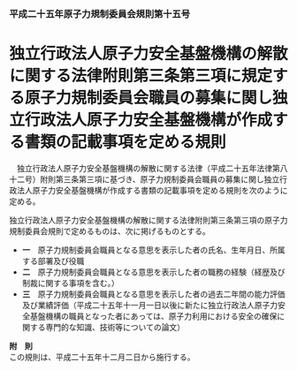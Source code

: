 ### 平成二十五年原子力規制委員会規則第十五号  
# 独立行政法人原子力安全基盤機構の解散に関する法律附則第三条第三項に規定する原子力規制委員会職員の募集に関し独立行政法人原子力安全基盤機構が作成する書類の記載事項を定める規則  
　独立行政法人原子力安全基盤機構の解散に関する法律（平成二十五年法律第八十二号）附則第三条第三項に基づき、原子力規制委員会職員の募集に関し独立行政法人原子力安全基盤機構が作成する書類の記載事項を定める規則を次のように定める。  
  
独立行政法人原子力安全基盤機構の解散に関する法律附則第三条第三項の原子力規制委員会規則で定めるものは、次に掲げるものとする。  
* **一**　原子力規制委員会職員となる意思を表示した者の氏名、生年月日、所属する部署及び役職  
* **二**　原子力規制委員会職員となる意思を表示した者の職務の経験（経歴及び制裁に関する事項を含む。）  
* **三**　原子力規制委員会職員となる意思を表示した者の過去二年間の能力評価及び業績評価（平成二十五年十一月一日以後に新たに独立行政法人原子力安全基盤機構の職員となった者にあっては、原子力利用における安全の確保に関する専門的な知識、技術等についての論文）  
  
**附　則**  
この規則は、平成二十五年十二月二日から施行する。  
  

